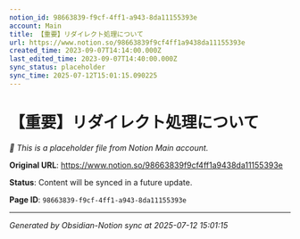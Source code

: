 ```yaml
---
notion_id: 98663839-f9cf-4ff1-a943-8da11155393e
account: Main
title: 【重要】リダイレクト処理について
url: https://www.notion.so/98663839f9cf4ff1a9438da11155393e
created_time: 2023-09-07T14:14:00.000Z
last_edited_time: 2023-09-07T14:40:00.000Z
sync_status: placeholder
sync_time: 2025-07-12T15:01:15.090225
---
```


# 【重要】リダイレクト処理について

*🔄 This is a placeholder file from Notion Main account.*

**Original URL**: https://www.notion.so/98663839f9cf4ff1a9438da11155393e

**Status**: Content will be synced in a future update.

**Page ID**: `98663839-f9cf-4ff1-a943-8da11155393e`

---

*Generated by Obsidian-Notion sync at 2025-07-12 15:01:15*
